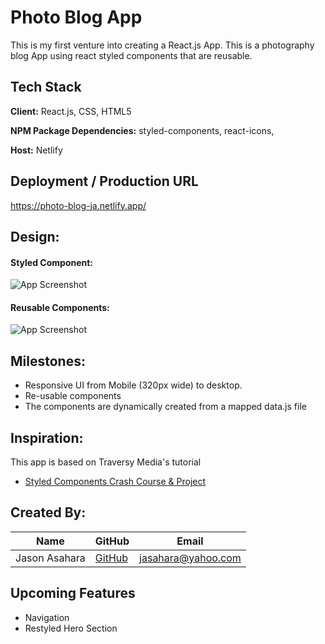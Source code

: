 
# Photo Blog App

This is my first venture into creating a React.js App.  This is a photography blog App using react styled components that are reusable.
## Tech Stack

**Client:** React.js, CSS, HTML5

**NPM Package Dependencies:** styled-components, react-icons, 

**Host:** Netlify

## Deployment / Production URL

https://photo-blog-ja.netlify.app/




## Design:

#### Styled Component:
![App Screenshot](https://i.imgur.com/6C3S1Ss.png)

#### Reusable Components:
![App Screenshot](https://i.imgur.com/EDp8fv4.png)


## Milestones:

- Responsive UI from Mobile (320px wide) to desktop.
- Re-usable components
- The components are dynamically created from a mapped data.js file

## Inspiration:
This app is based on Traversy Media's tutorial

- [Styled Components Crash Course & Project](https://www.youtube.com/watch?v=02zO0hZmwnw)


## Created By:

**Name** | **GitHub** | **Email** 
---------| ---------- | ---------
Jason Asahara | [GitHub](https://github.com/Ansel291) | [jasahara@yahoo.com](jasahara@yahoo.com)


## Upcoming Features
- Navigation
- Restyled Hero Section

